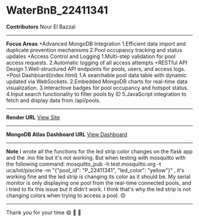 # WaterBnB_22411341

**Contributors**
Nour El Bazzal

---

**Focus Areas**
+Advanced MongoDB Integration
1.Efficient data import and duplicate prevention mechanisms
2.Pool occupancy tracking and status updates
+Access Control and Logging
1.Multi-step validation for pool access requests.
2.Automatic logging of all access attempts
+RESTful API Design
1.Well-structured API endpoints for pools, users, and access logs.
+Pool Dashboard(index.html)
1.A searchable pool data table with dynamic updated via WebSockets.
2.Embedded MongoDB charts for real-time data visualization.
3.Interactove badges for pool occupancy and hotspot status.
4.Input search functionality to filter pools by ID
5.JavaScript integration to fetch and display data from /api/pools.

---

**Render URL**
[View Site](https://waterbnb-22411341.onrender.com)

---

**MongoDB Atlas Dashboard URL**
[View Dashboard](https://charts.mongodb.com/charts-waterbnb-rbviwlt/public/dashboards/e2e2bd6c-0fd2-40c8-a9ff-b4c19fb0d610)

---

**Note**
I wrote all the functions for the led strip color changes on the flask app and the .ino file but it's not working.
But when testing with mosquitto with the following command: mosquitto_pub -h test.mosquitto.org -t uca/iot/piscine -m "{\"pool_id\": \"P_22411341\", \"led_color\": \"yellow\"}" , it's working fine and the led strip is changing its color as it should be.
My serial monitor is only displaying one pool from the real-time connected pools, and i tried to fix this issue but it didn't work. I think that's why the led strip is not changing colors when trying to access a pool. :disappointed:

---

Thank you for your time :smile: :rocket: :100:
